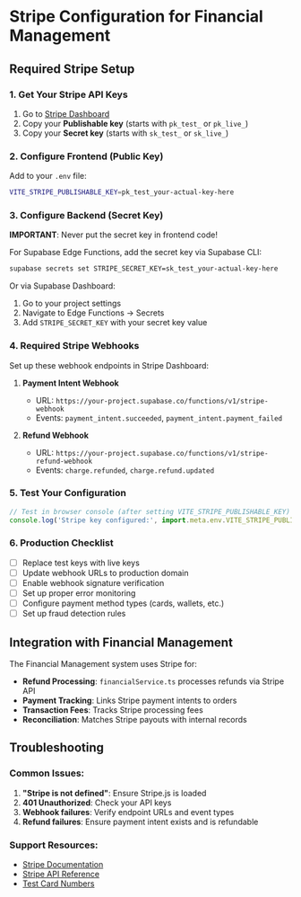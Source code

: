 # Stripe Configuration for Financial Management

## Required Stripe Setup

### 1. Get Your Stripe API Keys
1. Go to [Stripe Dashboard](https://dashboard.stripe.com/apikeys)
2. Copy your **Publishable key** (starts with `pk_test_` or `pk_live_`)
3. Copy your **Secret key** (starts with `sk_test_` or `sk_live_`)

### 2. Configure Frontend (Public Key)
Add to your `.env` file:
```bash
VITE_STRIPE_PUBLISHABLE_KEY=pk_test_your-actual-key-here
```

### 3. Configure Backend (Secret Key) 
**IMPORTANT**: Never put the secret key in frontend code!

For Supabase Edge Functions, add the secret key via Supabase CLI:
```bash
supabase secrets set STRIPE_SECRET_KEY=sk_test_your-actual-key-here
```

Or via Supabase Dashboard:
1. Go to your project settings
2. Navigate to Edge Functions → Secrets
3. Add `STRIPE_SECRET_KEY` with your secret key value

### 4. Required Stripe Webhooks
Set up these webhook endpoints in Stripe Dashboard:

1. **Payment Intent Webhook**
   - URL: `https://your-project.supabase.co/functions/v1/stripe-webhook`
   - Events: `payment_intent.succeeded`, `payment_intent.payment_failed`

2. **Refund Webhook**
   - URL: `https://your-project.supabase.co/functions/v1/stripe-refund-webhook`
   - Events: `charge.refunded`, `charge.refund.updated`

### 5. Test Your Configuration
```javascript
// Test in browser console (after setting VITE_STRIPE_PUBLISHABLE_KEY)
console.log('Stripe key configured:', import.meta.env.VITE_STRIPE_PUBLISHABLE_KEY?.startsWith('pk_'));
```

### 6. Production Checklist
- [ ] Replace test keys with live keys
- [ ] Update webhook URLs to production domain
- [ ] Enable webhook signature verification
- [ ] Set up proper error monitoring
- [ ] Configure payment method types (cards, wallets, etc.)
- [ ] Set up fraud detection rules

## Integration with Financial Management

The Financial Management system uses Stripe for:
- **Refund Processing**: `financialService.ts` processes refunds via Stripe API
- **Payment Tracking**: Links Stripe payment intents to orders
- **Transaction Fees**: Tracks Stripe processing fees
- **Reconciliation**: Matches Stripe payouts with internal records

## Troubleshooting

### Common Issues:
1. **"Stripe is not defined"**: Ensure Stripe.js is loaded
2. **401 Unauthorized**: Check your API keys
3. **Webhook failures**: Verify endpoint URLs and event types
4. **Refund failures**: Ensure payment intent exists and is refundable

### Support Resources:
- [Stripe Documentation](https://stripe.com/docs)
- [Stripe API Reference](https://stripe.com/docs/api)
- [Test Card Numbers](https://stripe.com/docs/testing)